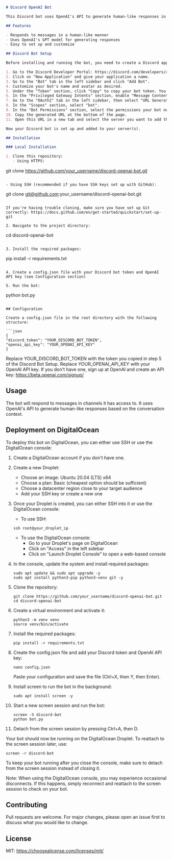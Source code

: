 ```markdown
# Discord OpenAI Bot

This Discord bot uses OpenAI's API to generate human-like responses in chat conversations.

## Features

- Responds to messages in a human-like manner
- Uses OpenAI's GPT model for generating responses
- Easy to set up and customize

## Discord Bot Setup

Before installing and running the bot, you need to create a Discord application and bot user:

1. Go to the Discord Developer Portal: https://discord.com/developers/applications
2. Click on "New Application" and give your application a name.
3. Go to the "Bot" tab in the left sidebar and click "Add Bot".
4. Customize your bot's name and avatar as desired.
5. Under the "Token" section, click "Copy" to copy your bot token. You'll need this for the config.json file.
6. In the "Privileged Gateway Intents" section, enable "Message Content Intent".
7. Go to the "OAuth2" tab in the left sidebar, then select "URL Generator".
8. In the "Scopes" section, select "bot".
9. In the "Bot Permissions" section, select the permissions your bot needs (at minimum: "Read Messages/View Channels", "Send Messages", and "Read Message History").
10. Copy the generated URL at the bottom of the page.
11. Open this URL in a new tab and select the server you want to add the bot to. You must have the "Manage Server" permission to add bots to a server.

Now your Discord bot is set up and added to your server(s).

## Installation

### Local Installation

1. Clone this repository:
   - Using HTTPS:

   ```
   git clone https://github.com/your_username/discord-openai-bot.git
   ```

   - Using SSH (recommended if you have SSH keys set up with GitHub):

   ```
   git clone git@github.com:your_username/discord-openai-bot.git
   ```

   If you're having trouble cloning, make sure you have set up Git correctly: https://docs.github.com/en/get-started/quickstart/set-up-git

2. Navigate to the project directory:

   ```
   cd discord-openai-bot
   ```

3. Install the required packages:

   ```
   pip install -r requirements.txt
   ```

4. Create a config.json file with your Discord bot token and OpenAI API key (see Configuration section)

5. Run the bot:

   ```
   python bot.py
   ```

## Configuration

Create a config.json file in the root directory with the following structure:

```json
{
  "discord_token": "YOUR_DISCORD_BOT_TOKEN",
  "openai_api_key": "YOUR_OPENAI_API_KEY"
}
```

Replace YOUR_DISCORD_BOT_TOKEN with the token you copied in step 5 of the Discord Bot Setup.
Replace YOUR_OPENAI_API_KEY with your OpenAI API key. If you don't have one, sign up at OpenAI and create an API key: https://beta.openai.com/signup/

## Usage

The bot will respond to messages in channels it has access to. It uses OpenAI's API to generate human-like responses based on the conversation context.

## Deployment on DigitalOcean

To deploy this bot on DigitalOcean, you can either use SSH or use the DigitalOcean console:

1. Create a DigitalOcean account if you don't have one.

2. Create a new Droplet:
   - Choose an image: Ubuntu 20.04 (LTS) x64
   - Choose a plan: Basic (cheapest option should be sufficient)
   - Choose a datacenter region close to your target audience
   - Add your SSH key or create a new one

3. Once your Droplet is created, you can either SSH into it or use the DigitalOcean console:
   - To use SSH:

   ```
   ssh root@your_droplet_ip
   ```

   - To use the DigitalOcean console:
     - Go to your Droplet's page on DigitalOcean
     - Click on "Access" in the left sidebar
     - Click on "Launch Droplet Console" to open a web-based console

4. In the console, update the system and install required packages:

   ```
   sudo apt update && sudo apt upgrade -y
   sudo apt install python3-pip python3-venv git -y
   ```

5. Clone the repository:

   ```
   git clone https://github.com/your_username/discord-openai-bot.git
   cd discord-openai-bot
   ```

6. Create a virtual environment and activate it:

   ```
   python3 -m venv venv
   source venv/bin/activate
   ```

7. Install the required packages:

   ```
   pip install -r requirements.txt
   ```

8. Create the config.json file and add your Discord token and OpenAI API key:

   ```
   nano config.json
   ```

   Paste your configuration and save the file (Ctrl+X, then Y, then Enter).

9. Install screen to run the bot in the background:

   ```
   sudo apt install screen -y
   ```

10. Start a new screen session and run the bot:

    ```
    screen -S discord-bot
    python bot.py
    ```

11. Detach from the screen session by pressing Ctrl+A, then D.

Your bot should now be running on the DigitalOcean Droplet. To reattach to the screen session later, use:

```
screen -r discord-bot
```

To keep your bot running after you close the console, make sure to detach from the screen session instead of closing it.

Note: When using the DigitalOcean console, you may experience occasional disconnects. If this happens, simply reconnect and reattach to the screen session to check on your bot.

## Contributing

Pull requests are welcome. For major changes, please open an issue first to discuss what you would like to change.

## License

MIT: https://choosealicense.com/licenses/mit/
```
